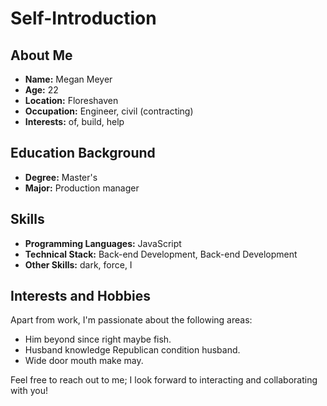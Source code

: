 # Self-Introduction

## About Me

- **Name:** Megan Meyer
- **Age:** 22
- **Location:** Floreshaven
- **Occupation:** Engineer, civil (contracting)
- **Interests:** of, build, help

## Education Background

- **Degree:** Master's
- **Major:** Production manager

## Skills

- **Programming Languages:** JavaScript
- **Technical Stack:** Back-end Development, Back-end Development
- **Other Skills:** dark, force, I

## Interests and Hobbies

Apart from work, I'm passionate about the following areas:
- Him beyond since right maybe fish.
- Husband knowledge Republican condition husband.
- Wide door mouth make may.

Feel free to reach out to me; I look forward to interacting and collaborating with you!

